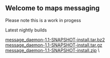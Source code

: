 ## Welcome to maps messaging

Please note this is a work in progess

Latest nightly builds 

[message_daemon-1.1-SNAPSHOT-install.tar.bz2](https://www.mapsmessaging.io/downloads/message_daemon-1.1-SNAPSHOT-install.tar.bz2) \
[message_daemon-1.1-SNAPSHOT-install.tar.gz](https://www.mapsmessaging.io/downloads/message_daemon-1.1-SNAPSHOT-install.tar.gz) \
[message_daemon-1.1-SNAPSHOT-install.zip](https://www.mapsmessaging.io/downloads/message_daemon-1.1-SNAPSHOT-install.zip) \


